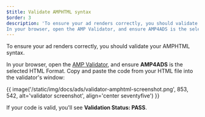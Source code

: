 ```yaml
---
$title: Validate AMPHTML syntax
$order: 3
description: 'To ensure your ad renders correctly, you should validate your AMPHTML syntax.
In your browser, open the AMP Validator, and ensure AMP4ADS is the selected HTML Format.'
---
```


To ensure your ad renders correctly, you should validate your AMPHTML syntax.

In your browser, open the [AMP Validator](https://validator.ampproject.org/#htmlFormat=AMP4ADS), and ensure **AMP4ADS** is the selected HTML Format. Copy and paste the code from your HTML file into the validator's window:

{{ image('/static/img/docs/ads/validator-amphtml-screenshot.png', 853, 542, alt='validator screenshot', align='center seventyfive') }}

If your code is valid, you'll see **Validation Status: <span class="success-text">PASS</span>**.
